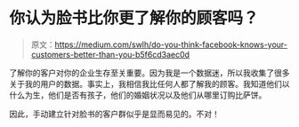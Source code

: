 # 你认为脸书比你更了解你的顾客吗？

> 原文：<https://medium.com/swlh/do-you-think-facebook-knows-your-customers-better-than-you-b5f6cd3aec0d>

了解你的客户对你的企业生存至关重要。因为我是一个数据迷，所以我收集了很多关于我的用户的数据。事实上，我相信我比任何人都了解我的顾客。我知道他们以什么为生，他们是否有孩子，他们的婚姻状况以及他们从哪里订购比萨饼。

因此，手动建立针对脸书的客户群似乎是显而易见的。不对！
